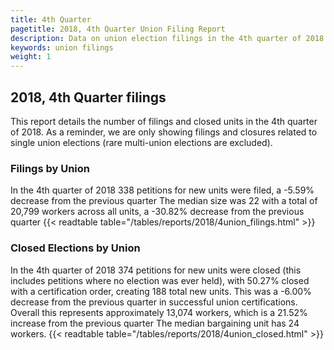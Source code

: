 ```yaml
---
title: 4th Quarter
pagetitle: 2018, 4th Quarter Union Filing Report
description: Data on union election filings in the 4th quarter of 2018
keywords: union filings
weight: 1
---
```


## 2018, 4th Quarter filings

This report details the number of filings and closed units in the 4th quarter of 2018. As a reminder, we are only showing filings and closures related to single union elections (rare multi-union elections are excluded).

### Filings by Union
In the 4th quarter of 2018 338 petitions for new units were filed, a -5.59% decrease from the previous quarter The median size was 22 with a total of 20,799 workers across all units, a -30.82% decrease from the previous quarter
{{< readtable table="/tables/reports/2018/4union_filings.html" >}}

### Closed Elections by Union
In the 4th quarter of 2018 374 petitions for new units were closed (this includes petitions where no election was ever held), with 50.27% closed with a certification order, creating 188 total new units. This was a -6.00% decrease from the previous quarter in successful union certifications. Overall this represents approximately 13,074 workers, which is a 21.52% increase from the previous quarter The median bargaining unit has 24 workers.
{{< readtable table="/tables/reports/2018/4union_closed.html" >}}
